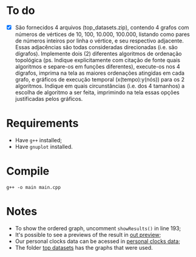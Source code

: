 # To do

- [X] São fornecidos 4 arquivos (top_datasets.zip), contendo 4 grafos com números de vértices de 10, 100, 10.000, 100.000, listando como pares de números inteiros por linha o vértice, e seu respectivo adjacente. Essas adjacências são todas consideradas direcionadas (i.e. são dígrafos). Implemente dois (2) diferentes algoritmos de ordenação topológica (ps. Indique explicitamente com citação de fonte quais algoritmos e separe-os em funções diferentes), execute-os nos 4 dígrafos, imprima na tela as maiores ordenações atingidas em cada grafo, e gráficos de execução temporal (x(tempo):y(nós)) para os 2 algoritmos. Indique em quais circunstâncias (i.e. dos 4 tamanhos) a escolha de algoritmo a ser feita, imprimindo na tela essas opções justificadas pelos gráficos.

# Requirements

- Have ```g++``` installed;
- Have ```gnuplot``` installed.

# Compile

```g++ -o main main.cpp```

# Notes

- To show the ordered graph, uncomment ```showResults()``` in line 193;
- It's possible to see a previews of the result in [out preview](out_preview/);
- Our personal clocks data can be acessed in [personal clocks data](personal_clocks_data/);
- The folder [top datasets](top_datasets/) has the graphs that were used.